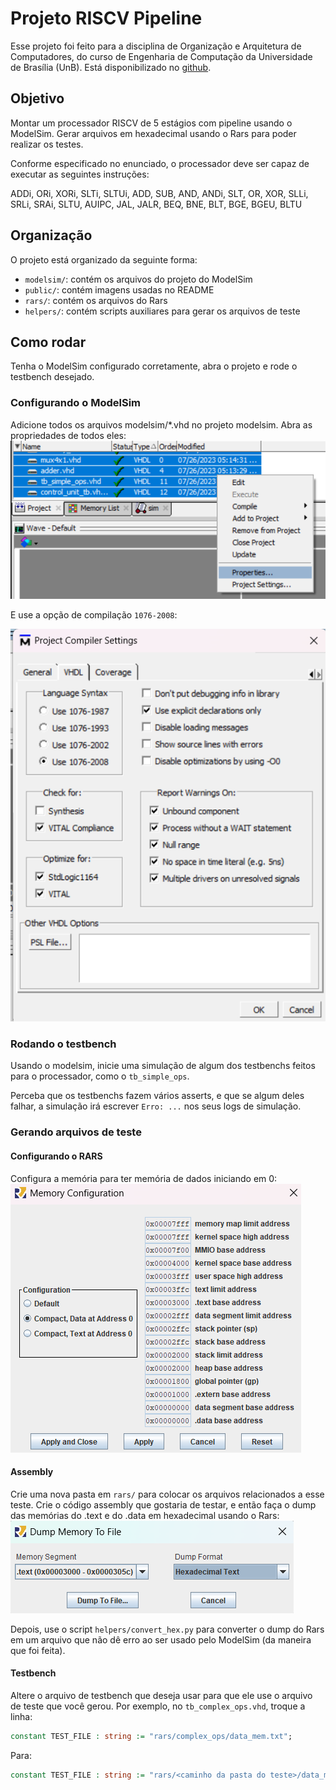 # Projeto RISCV Pipeline

Esse projeto foi feito para a disciplina de Organização e Arquitetura de Computadores, do curso de Engenharia de Computação da Universidade de Brasília (UnB). Está disponibilizado no [github](https://github.com/artistrea/RISCV_pipeline).

## Objetivo

Montar um processador RISCV de 5 estágios com pipeline usando o ModelSim. Gerar arquivos em hexadecimal usando o Rars para poder realizar os testes.

Conforme especificado no enunciado, o processador deve ser capaz de executar as seguintes instruções:

ADDi, ORi, XORi, SLTi, SLTUi, ADD, SUB, AND, ANDi, SLT, OR, XOR, SLLi, SRLi, SRAi, SLTU, AUIPC, JAL, JALR, BEQ, BNE, BLT, BGE, BGEU, BLTU

## Organização

O projeto está organizado da seguinte forma:

- `modelsim/`: contém os arquivos do projeto do ModelSim
- `public/`: contém imagens usadas no README
- `rars/`: contém os arquivos do Rars
- `helpers/`: contém scripts auxiliares para gerar os arquivos de teste

## Como rodar

Tenha o ModelSim configurado corretamente, abra o projeto e rode o testbench desejado.

### Configurando o ModelSim

Adicione todos os arquivos modelsim/\*.vhd no projeto modelsim. Abra as propriedades de todos eles:
![properties](public/properties.png)

E use a opção de compilação `1076-2008`:

![Compile options](public/compile_opts.png)

### Rodando o testbench

Usando o modelsim, inicie uma simulação de algum dos testbenchs feitos para o processador, como o `tb_simple_ops`.

Perceba que os testbenchs fazem vários asserts, e que se algum deles falhar, a simulação irá escrever `Erro: ...` nos seus logs de simulação.

### Gerando arquivos de teste

#### Configurando o RARS

Configura a memória para ter memória de dados iniciando em 0:
![Alt text](public/rars_mem_config.png)

#### Assembly

Crie uma nova pasta em `rars/` para colocar os arquivos relacionados a esse teste. Crie o código assembly que gostaria de testar, e então faça o dump das memórias do .text e do .data em hexadecimal usando o Rars:
![Rars dump](public/rars_dump.png)

Depois, use o script `helpers/convert_hex.py` para converter o dump do Rars em um arquivo que não dê erro ao ser usado pelo ModelSim (da maneira que foi feita).

#### Testbench

Altere o arquivo de testbench que deseja usar para que ele use o arquivo de teste que você gerou. Por exemplo, no `tb_complex_ops.vhd`, troque a linha:

```vhdl
constant TEST_FILE : string := "rars/complex_ops/data_mem.txt";
```

Para:

```vhdl
constant TEST_FILE : string := "rars/<caminho da pasta do teste>/data_mem.txt";
```
